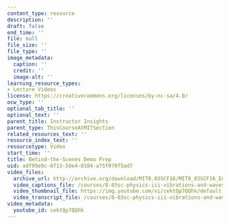 ```yaml
---
content_type: resource
description: ''
draft: false
end_time: ''
file: null
file_size: ''
file_type: ''
image_metadata:
  caption: ''
  credit: ''
  image-alt: ''
learning_resource_types:
- Lecture Videos
license: https://creativecommons.org/licenses/by-nc-sa/4.0/
ocw_type: ''
optional_tab_title: ''
optional_text: ''
parent_title: Instructor Insights
parent_type: ThisCourseAtMITSection
related_resources_text: ''
resource_index_text: ''
resourcetype: Video
start_time: ''
title: Behind-the-Scenes Demo Prep
uid: adf99e0c-8f13-58e4-8104-a75f070f5ad7
video_files:
  archive_url: http://archive.org/download/MIT8.03SCF16/MIT8_03SCF16_Educator05_Behind-the-Scenes_Demo_Prep_300k.mp4
  video_captions_file: /courses/8-03sc-physics-iii-vibrations-and-waves-fall-2016/8313cf7c161c5d2192c48b4e0c3bea61_cektQp7QQhk.vtt
  video_thumbnail_file: https://img.youtube.com/vi/cektQp7QQhk/default.jpg
  video_transcript_file: /courses/8-03sc-physics-iii-vibrations-and-waves-fall-2016/87b422df8893f948f00ba5572f149fe6_cektQp7QQhk.pdf
video_metadata:
  youtube_id: cektQp7QQhk
---
```

